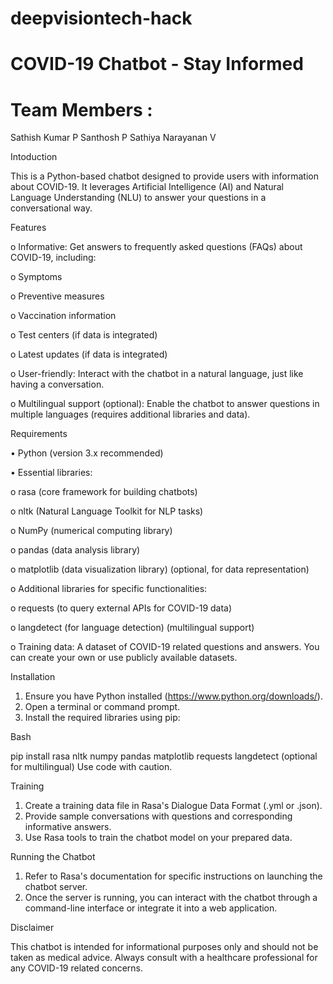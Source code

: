 # deepvisiontech-hack
# COVID-19 Chatbot - Stay Informed
# Team Members :
  Sathish Kumar P
  Santhosh P
  Sathiya Narayanan V

Intoduction

This is a Python-based chatbot designed to provide users with information about COVID-19. It leverages Artificial Intelligence (AI) and Natural Language Understanding (NLU) to answer your questions in a conversational way.

Features

o	Informative: Get answers to frequently asked questions (FAQs) about COVID-19, including:

o	Symptoms

o	Preventive measures

o	Vaccination information

o	Test centers (if data is integrated)

o	Latest updates (if data is integrated)

o	User-friendly: Interact with the chatbot in a natural language, just like having a conversation.

o	Multilingual support (optional): Enable the chatbot to answer questions in multiple languages (requires additional libraries and data).

Requirements

•	Python (version 3.x recommended)

•	Essential libraries:

o	rasa (core framework for building chatbots)

o	nltk (Natural Language Toolkit for NLP tasks)

o	NumPy (numerical computing library)


o	pandas (data analysis library)

o	matplotlib (data visualization library) (optional, for data representation)

o	Additional libraries for specific functionalities:

o	requests (to query external APIs for COVID-19 data)

o	langdetect (for language detection) (multilingual support)

o	Training data: A dataset of COVID-19 related questions and answers. You can create your own or use publicly available datasets.

Installation

1.	Ensure you have Python installed (https://www.python.org/downloads/).
2.	Open a terminal or command prompt.
3.	Install the required libraries using pip:

Bash

  pip install rasa nltk numpy pandas matplotlib requests langdetect (optional for multilingual)
Use code with caution.

Training

1.	Create a training data file in Rasa's Dialogue Data Format (.yml or .json).
2.	Provide sample conversations with questions and corresponding informative answers.
3.	Use Rasa tools to train the chatbot model on your prepared data.

Running the Chatbot

1.	Refer to Rasa's documentation for specific instructions on launching the chatbot server.
2.	Once the server is running, you can interact with the chatbot through a command-line interface or integrate it into a web application.

Disclaimer

This chatbot is intended for informational purposes only and should not be taken as medical advice. Always consult with a healthcare professional for any COVID-19 related concerns.

